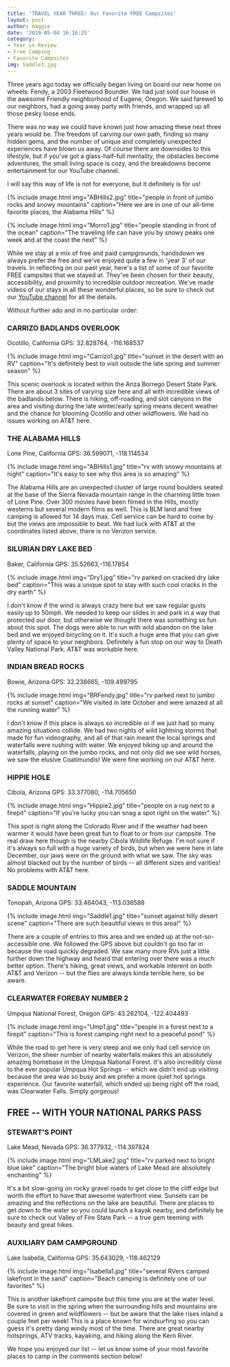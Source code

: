 ```yaml
---
title: 'TRAVEL YEAR THREE: Our Favorite FREE Campsites'
layout: post
author: maggie
date: '2019-05-04 16:16:25'
category:
- Year in Review
- Free Camping
- Favorite Campsites
img: Saddle1.jpg
---
```


Three years ago today we officially began living on board our new home on wheels: Fendy, a 2003 Fleetwood Bounder. We had just sold our house in the awesome Friendly neighborhood of Eugene, Oregon. We said farewell to our neighbors, had a going away party with friends, and wrapped up all those pesky loose ends.

There was no way we could have known just how amazing these next three years would be. The freedom of carving our own path, finding so many hidden gems, and the number of unique and completely unexpected experiences have blown us away. Of course there are downsides to this lifestyle, but if you've got a glass-half-full mentality, the obstacles become adventures, the small living space is cozy, and the breakdowns become entertainment for our YouTube channel.

I will say this way of life is not for everyone, but it definitely is for us!

{% include image.html img="ABHills2.jpg" title="people in front of jumbo rocks and snowy mountains" caption="Here we are in one of our all-time favorite places, the Alabama Hills" %}

{% include image.html img="Morro1.jpg" title="people standing in front of the ocean" caption="The traveling life can have you by snowy peaks one week and at the coast the next" %}

While we stay at a mix of free and paid campgrounds, handsdown we always prefer the free and we've enjoyed quite a few in 'year 3' of our travels. In reflecting on our past year, here's a list of some of our favorite FREE campsites that we stayed at. They've been chosen for their beauty, accessibility, and proximity to incredible outdoor recreation. We've made videos of our stays in all these wonderful places, so be sure to check out our [YouTube channel](http://www.youtube.com/wanderlandtravelers) for all the details.

Without further ado and in no particular order:

### CARRIZO BADLANDS OVERLOOK
Ocotillo, California
GPS: 32.828764, -116.168537


{% include image.html img="Carrizo1.jpg" title="sunset in the desert with an RV" caption="It's definitely best to visit outside the late spring and summer season" %}

This scenic overlook is located within the Anza Borrego Desert State Park. There are about 3 sites of varying size here and all with incredible views of the badlands below. There is hiking, off-roading, and slot canyons in the area and visiting during the late winter/early spring means decent weather and the chance for blooming Ocotillo and other wildflowers. We had no issues working on AT&T here.

### THE ALABAMA HILLS
Lone Pine, California
GPS: 36.599071, -118.114534

{% include image.html img="ABHills1.jpg" title="rv with snowy mountains at night" caption="It's easy to see why this area is so amazing" %}

The Alabama Hills are an unexpected cluster of large round boulders seated at the base of the Sierra Nevada mountain range in the charming little town of Lone Pine.  Over 300 movies have been filmed in the Hills, mostly westerns but several modern films as well. This is BLM land and free camping is allowed for 14 days max. Cell service can be hard to come by but the views are impossible to beat. We had luck with AT&T at the coordinates listed above, there is no Verizon service.

### SILURIAN DRY LAKE BED
Baker, California
GPS: 35.52663,-116.17854

{% include image.html img="Dry1.jpg" title="rv parked on cracked dry lake bed" caption="This was a unique spot to stay with such cool cracks in the dry earth" %}

I don't know if the wind is always crazy here but we saw regular gusts easily up to 50mph. We needed to keep our slides in and park in a way that protected our door, but otherwise we thought there was something so fun about this spot. The dogs were able to run with wild abandon on the lake bed and we enjoyed bicycling on it. It's such a huge area that you can give plenty of space to your neighbors. Definitely a fun stop on our way to Death Valley National Park. AT&T was workable here.

### INDIAN BREAD ROCKS
Bowie, Arizona
GPS: 32.238665, -109.499795

{% include image.html img="BRFendy.jpg" title="rv parked next to jumbo rocks at sunset" caption="We visited in late October and were amazed at all the running water" %}

I don't know if this place is always so incredible or if we just had so many amazing situations collide. We had two nights of wild lightning storms that made for fun videography, and all of that rain meant the local springs and waterfalls were rushing with water. We enjoyed hiking up and around the waterfalls, playing on the jumbo rocks, and not only did we see wild horses, we saw the elusive Coatimundis! We were fine working on our AT&T here.

### HIPPIE HOLE
Cibola, Arizona
GPS: 33.377080, -114.705650

{% include image.html img="Hippie2.jpg" title="people on a rug next to a firepit" caption="If you're lucky you can snag a spot right on the water" %}

This spot is right along the Colorado River and if the weather had been warmer it would have been great fun to float to or from our campsite. The real draw here though is the nearby Cibola Wildlife Refuge. I'm not sure if it's always so full with a huge variety of birds, but when we were here in late December, our jaws were on the ground with what we saw. The sky was almost blacked out by the number of birds -- all different sizes and varities! No problems with AT&T here.

### SADDLE MOUNTAIN
Tonopah, Arizona
GPS: 33.464043, -113.036588

{% include image.html img="Saddle1.jpg" title="sunset against hilly desert scene" caption="There are such beautiful views in this area!" %}

There are a couple of entries to this area and we ended up at the not-so-accessible one. We followed the GPS above but couldn't go too far in because the road quickly degraded. We saw many more RVs just a little further down the highway and heard that entering over there was a much better option. There's hiking, great views, and workable interent on both AT&T and Verizon -- but the flies are always kinda terrible here, so be aware.

### CLEARWATER FOREBAY NUMBER 2
Umpqua National Forest, Oregon
GPS: 43.262104, -122.404493

{% include image.html img="Ump1.jpg" title="people in a forest next to a firepit" caption="This is forest camping right next to a peaceful pond" %}

While the road to get here is very steep and we only had cell service on Verizon, the sheer number of nearby waterfalls makes this an absolutely amazing homebase in the Umpqua National Forest.  It's also incredibly close to the ever popular Umpqua Hot Springs -- which we didn't end up visiting because the area was so busy and we prefer a more quiet hot springs experience. Our favorite waterfall, which ended up being right off the road, was Clearwater Falls. Simply gorgeous!

## FREE -- WITH YOUR NATIONAL PARKS PASS

### STEWART'S POINT
Lake Mead, Nevada
GPS: 36.377932, -114.397824

{% include image.html img="LMLake2.jpg" title="rv parked next to bright blue lake" caption="The bright blue waters of Lake Mead are absolutely enchanting" %}

It's a bit slow-going on rocky gravel roads to get close to the cliff edge but worth the effort to have that awesome waterfront view. Sunsets can be amazing and the reflections on the lake are beautiful. There are places to get down to the water so you could launch a kayak nearby, and definitely be sure to check out Valley of Fire State Park -- a true gem teeming with beauty and great hikes.

### AUXILIARY DAM CAMPGROUND
Lake Isabella, California
GPS: 35.643029, -118.462129

{% include image.html img="Isabella1.jpg" title="several RVers camped lakefront in the sand" caption="Beach camping is definitely one of our favorites" %}

This is another lakefront campsite but this time you are at the water level. Be sure to visit in the spring when the surrounding hills and mountains are covered in green and wildflowers -- but be aware that the lake rises inland a couple feet per week! This is a place known for windsurfing so you can guess it's pretty dang windy most of the time. There are great nearby hotsprings, ATV tracks, kayaking, and hiking along the Kern River.

 We hope you enjoyed our list -- let us know some of your most favorite places to camp in the comments section below!